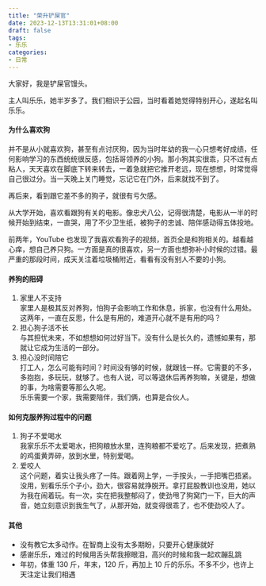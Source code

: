 ```yaml
---
title: "荣升铲屎官"
date: 2023-12-13T13:31:01+08:00
draft: false
tags:
- 乐乐
categories:
- 日常
---
```


大家好，我是铲屎官馒头。

主人叫乐乐，她半岁多了。我们相识于公园，当时看着她觉得特别开心，遂起名叫乐乐。
#### 为什么喜欢狗
并不是从小就喜欢狗，甚至有点讨厌狗，因为当时年幼的我一心只想考好成绩，任何影响学习的东西统统很反感，包括哥领养的小狗。那小狗其实很乖，只不过有点粘人，天天喜欢在脚底下转来转去，一着急就把它推开老远，现在想想，时常觉得自己很过分。当一天晚上关门睡觉，忘记它在门外，后来就找不到了。 

再后来，看到跟它差不多的狗子，就很有亏欠感。

从大学开始，喜欢看跟狗有关的电影。像忠犬八公，记得很清楚，电影从一半的时候开始到结束，一直哭，用了不少卫生纸，被狗子的忠诚、陪伴感动得五体投地。

前两年，YouTube 也发现了我喜欢看狗子的视频，首页全是和狗相关的。越看越心痒，想自己养只狗。一方面是真的很喜欢，另一方面也想弥补小时候的过错。最严重的那段时间，成天关注着垃圾桶附近，看看有没有别人不要的小狗。
#### 养狗的阻碍
1. 家里人不支持  
家里人是极其反对养狗，怕狗子会影响工作和休息，拆家，也没有什么用处。这两年，一直在反思，什么是有用的，难道开心就不是有用的吗？
2. 担心狗子活不长  
与其担忧未来，不如想想如何过好当下。没有什么是长久的，遗憾如果有，那就让它成为生活的一部分。
3. 担心没时间陪它  
打工人，怎么可能有时间？时间没有够的时候，就跟钱一样。它需要的不多，多抱抱，多玩玩，就够了。也有人说，可以等退休后再养狗嘛，关键是，想做的事，为啥需要等那么久呢。  
乐乐需要一个家，我需要陪伴，我们俩，也算是合伙人。
#### 如何克服养狗过程中的问题
1. 狗子不爱喝水  
我家乐乐不太爱喝水，把狗粮放水里，连狗粮都不爱吃了。后来发现，把煮熟的鸡蛋黄弄碎，放到水里，特别爱喝。
2. 爱咬人  
这个问题，着实让我头疼了一阵。跟着网上学，一手按头，一手把嘴巴捂紧。没用，别看乐乐个子小，劲大，很容易就挣脱开。拿打屁股教训也没用，她以为我在闹着玩。有一次，实在把我整郁闷了，使劲甩了狗窝门一下，巨大的声音，她立刻意识到我生气了，从那开始，就变得很乖了，也不使劲咬人了。
#### 其他
* 没有教它太多动作。在智商上没有太多期盼，只要开心健康就好
* 感谢乐乐，难过的时候用舌头帮我擦眼泪，高兴的时候和我一起欢蹦乱跳
* 年初，体重 130 斤，年末，120 斤，再加上 10 斤的乐乐。不多不少，也许上天注定让我们相遇
